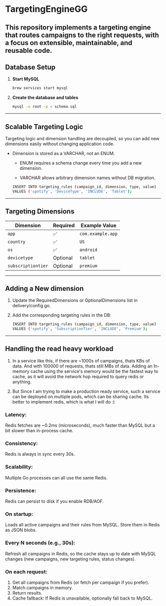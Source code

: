 # TargetingEngineGG

This repository implements a targeting engine that routes campaigns to the right requests, with a focus on **extensible, maintainable, and reusable code**.
---

## Database Setup

1. **Start MySQL**

   ```bash
   brew services start mysql

2. **Create the database and tables**

   ```bash
   mysql -u root -p < schema.sql

---

## Scalable Targeting Logic

Targeting logic and dimension handling are decoupled, so you can add new dimensions easily without changing application code.

- Dimension is stored as a VARCHAR, not an ENUM.

    - ENUM requires a schema change every time you add a new dimension.

    - VARCHAR allows arbitrary dimension names without DB migration.

    ```bash
    INSERT INTO targeting_rules (campaign_id, dimension, type, value)
    VALUES ('spotify', 'DeviceType', 'INCLUDE', 'Tablet');

---

## Targeting Dimensions

| Dimension          | Required | Example Value     |
| ------------------ | -------- | ----------------- |
| `app`              | ✅        | `com.example.app` |
| `country`          | ✅        | `US`              |
| `os`               | ✅        | `android`         |
| `devicetype`       | Optional | `tablet`          |
| `subscriptiontier` | Optional | `premium`         |


--- 

## Adding a New dimension

1. Update the RequiredDimensions or OptionalDimensions list in delivery/config.go.
2. Add the corresponding targeting rules in the DB:

    ```bash
    INSERT INTO targeting_rules (campaign_id, dimension, type, value)
    VALUES ('spotify', 'SubscriptionTier', 'INCLUDE', 'Premium');

--- 

## Handling the read heavy workload

1. In a service like this, if there are ~1000s of campaigns, thats KBs of data. And with 100000 of requests, thats still MBs of data. Adding an In-memory cache using the service's memory would be the fastest way to cache, as it will avoid the network hop required to query redis or anything.

2. But Since I am trying to make a production ready service, such a service can be deployed on multiple pods, which can be sharing cache. Its better to implement redis, which is what I will do :)

### Latency:
Redis fetches are ~0.2ms (microseconds), much faster than MySQL but a bit slower than in-process cache.
### Consistency:
Redis is always in sync every 30s.
### Scalability:
Multiple Go processes can all use the same Redis.
### Persistence:
Redis can persist to disk if you enable RDB/AOF.

### On startup:
Loads all active campaigns and their rules from MySQL.
Store them in Redis as JSON blobs.

### Every N seconds (e.g., 30s):
Refresh all campaigns in Redis, so the cache stays up to date with MySQL changes (new campaigns, new targeting rules, status changes).

### On each request:
1. Get all campaigns from Redis (or fetch per campaign if you prefer).
2. Match campaigns in memory.
3. Return results.
4. Cache fallback: If Redis is unavailable, optionally fall back to MySQL.
